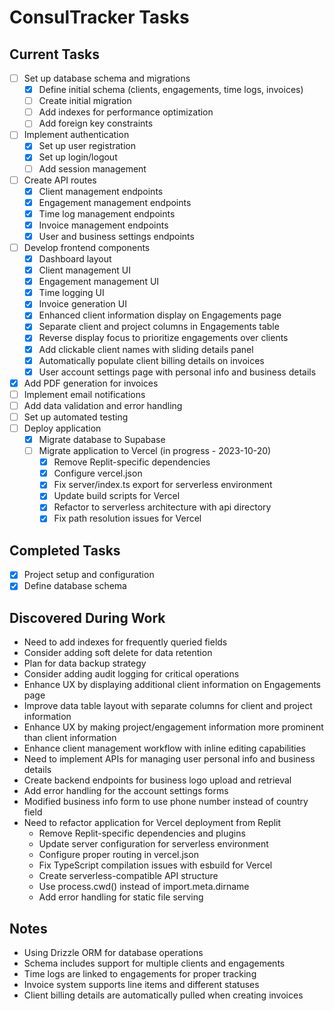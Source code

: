 # ConsulTracker Tasks

## Current Tasks
- [ ] Set up database schema and migrations
  - [x] Define initial schema (clients, engagements, time logs, invoices)
  - [ ] Create initial migration
  - [ ] Add indexes for performance optimization
  - [ ] Add foreign key constraints
- [ ] Implement authentication
  - [x] Set up user registration
  - [x] Set up login/logout
  - [ ] Add session management
- [ ] Create API routes
  - [x] Client management endpoints
  - [x] Engagement management endpoints
  - [x] Time log management endpoints
  - [x] Invoice management endpoints
  - [x] User and business settings endpoints
- [ ] Develop frontend components
  - [x] Dashboard layout
  - [x] Client management UI
  - [x] Engagement management UI
  - [x] Time logging UI
  - [x] Invoice generation UI
  - [x] Enhanced client information display on Engagements page
  - [x] Separate client and project columns in Engagements table
  - [x] Reverse display focus to prioritize engagements over clients
  - [x] Add clickable client names with sliding details panel
  - [x] Automatically populate client billing details on invoices
  - [x] User account settings page with personal info and business details
- [x] Add PDF generation for invoices
- [ ] Implement email notifications
- [ ] Add data validation and error handling
- [ ] Set up automated testing
- [ ] Deploy application
  - [x] Migrate database to Supabase
  - [ ] Migrate application to Vercel (in progress - 2023-10-20)
    - [x] Remove Replit-specific dependencies
    - [x] Configure vercel.json
    - [x] Fix server/index.ts export for serverless environment
    - [x] Update build scripts for Vercel
    - [x] Refactor to serverless architecture with api directory
    - [x] Fix path resolution issues for Vercel

## Completed Tasks
- [x] Project setup and configuration
- [x] Define database schema

## Discovered During Work
- Need to add indexes for frequently queried fields
- Consider adding soft delete for data retention
- Plan for data backup strategy
- Consider adding audit logging for critical operations
- Enhance UX by displaying additional client information on Engagements page
- Improve data table layout with separate columns for client and project information
- Enhance UX by making project/engagement information more prominent than client information
- Enhance client management workflow with inline editing capabilities
- Need to implement APIs for managing user personal info and business details
- Create backend endpoints for business logo upload and retrieval
- Add error handling for the account settings forms
- Modified business info form to use phone number instead of country field
- Need to refactor application for Vercel deployment from Replit
  - Remove Replit-specific dependencies and plugins
  - Update server configuration for serverless environment
  - Configure proper routing in vercel.json
  - Fix TypeScript compilation issues with esbuild for Vercel
  - Create serverless-compatible API structure
  - Use process.cwd() instead of import.meta.dirname
  - Add error handling for static file serving

## Notes
- Using Drizzle ORM for database operations
- Schema includes support for multiple clients and engagements
- Time logs are linked to engagements for proper tracking
- Invoice system supports line items and different statuses 
- Client billing details are automatically pulled when creating invoices 